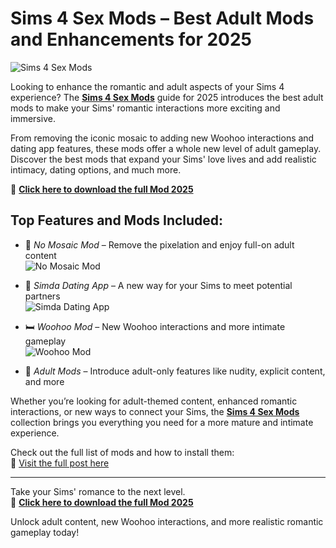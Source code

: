 # Sims 4 Sex Mods – Best Adult Mods and Enhancements for 2025

![Sims 4 Sex Mods](https://sims4studiodownload.com/wp-content/uploads/2022/08/Sims-4-Sex-Mods-Best-Adult-Mods-Nude-1024x575.png)

Looking to enhance the romantic and adult aspects of your Sims 4 experience? The **[Sims 4 Sex Mods](https://sims4studiodownload.com/sex-mods/)** guide for 2025 introduces the best adult mods to make your Sims' romantic interactions more exciting and immersive.

From removing the iconic mosaic to adding new Woohoo interactions and dating app features, these mods offer a whole new level of adult gameplay. Discover the best mods that expand your Sims' love lives and add realistic intimacy, dating options, and much more.

💋 [**Click here to download the full Mod 2025**](https://sims4studiodownload.com/sex-mods/)

## Top Features and Mods Included:

- 🔞 *No Mosaic Mod* – Remove the pixelation and enjoy full-on adult content  
  ![No Mosaic Mod](https://sims4studiodownload.com/wp-content/uploads/2022/05/Sims-4-No-Mosaic.jpg)
  
- 💖 *Simda Dating App* – A new way for your Sims to meet potential partners  
  ![Simda Dating App](https://sims4studiodownload.com/wp-content/uploads/2020/07/Simda-Dating-App-1-1024x575.jpg)
  
- 🛏️ *Woohoo Mod* – New Woohoo interactions and more intimate gameplay  
  ![Woohoo Mod](https://sims4studiodownload.com/wp-content/uploads/2022/01/Sims-4-Woohoo-Mod-1-1024x575.jpg)
  
- 🔞 *Adult Mods* – Introduce adult-only features like nudity, explicit content, and more

Whether you’re looking for adult-themed content, enhanced romantic interactions, or new ways to connect your Sims, the **[Sims 4 Sex Mods](https://sims4studiodownload.com/sex-mods/)** collection brings you everything you need for a more mature and intimate experience.

Check out the full list of mods and how to install them:  
🔗 [Visit the full post here](https://sims4studiodownload.com/sex-mods/)

---

Take your Sims' romance to the next level.  
💑 [**Click here to download the full Mod 2025**](https://sims4studiodownload.com/sex-mods/)

Unlock adult content, new Woohoo interactions, and more realistic romantic gameplay today!
